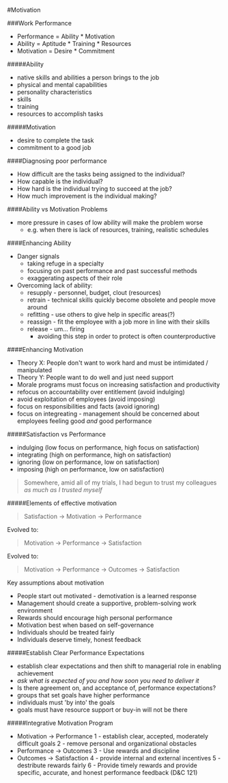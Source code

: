 #Motivation

###Work Performance
 - Performance = Ability * Motivation
 - Ability = Aptitude * Training * Resources
 - Motivation = Desire * Commitment

#####Ability
 - native skills and abilities a person brings to the job
 - physical and mental capabilities
 - personality characteristics
 - skills
 - training
 - resources to accomplish tasks

#####Motivation
 - desire to complete the task
 - commitment to a good job

####Diagnosing poor performance
 - How difficult are the tasks being assigned to the individual?
 - How capable is the individual?
 - How hard is the individual trying to succeed at the job?
 - How much improvement is the individual making?

####Ability vs Motivation Problems
 - more pressure in cases of low ability will make the problem worse
   - e.g. when there is lack of resources, training, realistic schedules

####Enhancing Ability
 - Danger signals
   - taking refuge in a specialty
   - focusing on past performance and past successful methods
   - exaggerating aspects of their role
 - Overcoming lack of ability:
   - resupply - personnel, budget, clout (resources)
   - retrain - technical skills quickly become obsolete and people move around
   - refitting - use others to give help in specific areas(?)
   - reassign - fit the employee with a job more in line with their skills
   - release - um... firing
     - avoiding this step in order to protect is often counterproductive

####Enhancing Motivation
 - Theory X: People don't want to work hard and must be intimidated / manipulated
 - Theory Y: People want to do well and just need support
 - Morale programs must focus on increasing satisfaction and productivity
 - refocus on accountability over entitlement (avoid indulging)
 - avoid exploitation of employees (avoid imposing)
 - focus on responsibilities and facts (avoid ignoring)
 - focus on integreating - management should be concerned about employees feeling good *and* good performance

#####Satisfaction vs Performance
 - indulging (low focus on performance, high focus on satisfaction)
 - integrating (high on performance, high on satisfaction)
 - ignoring (low on performance, low on satisfaction)
 - imposing (high on performance, low on satisfaction)

> Somewhere, amid all of my trials, I had begun to trust
> my colleagues *as much as I trusted myself*

#####Elements of effective motivation

> Satisfaction -> Motivation -> Performance

Evolved to:

> Motivation -> Performance -> Satisfaction

Evolved to:

> Motivation -> Performance -> Outcomes -> Satisfaction

Key assumptions about motivation
 - People start out motivated - demotivation is a learned response
 - Management should create a supportive, problem-solving work environment
 - Rewards should encourage high personal performance
 - Motivation best when based on self-governance
 - Individuals should be treated fairly
 - Individuals deserve timely, honest feedback

#####Establish Clear Performance Expectations
 - establish clear expectations and then shift to managerial role in enabling achievement
 - *ask what is expected of you and how soon you need to deliver it*
 - Is there agreement on, and acceptance of, performance expectations?
 - groups that set goals have higher performance
 - individuals must 'by into' the goals
 - goals must have resource support or buy-in will not be there

#####Integrative Motivation Program
 - Motivation -> Performance
   1 - establish clear, accepted, moderately difficult goals
   2 - remove personal and organizational obstacles
 - Performance -> Outcomes
   3 - Use rewards and discipline
 - Outcomes -> Satisfaction
   4 - provide internal and external incentives
   5 - destribute rewards fairly
   6 - Provide timely rewards and provide specific, accurate, and honest performance feedback (D&C 121)


